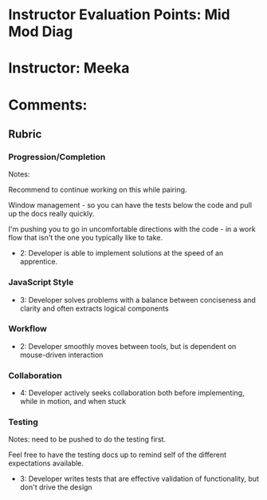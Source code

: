 # Instructor Evaluation Points: Mid Mod Diag
# Instructor: Meeka
# Comments:
## Rubric


### Progression/Completion

Notes:

Recommend to continue working on this while pairing.

Window management - so you can have the tests below the code and pull up the docs really quickly.

I'm pushing you to go in uncomfortable directions with the code - in a work flow that isn't the one you typically like to take.

* 2: Developer is able to implement solutions at the speed of an apprentice.

### JavaScript Style

* 3: Developer solves problems with a balance between conciseness and clarity and often extracts logical components

### Workflow

* 2: Developer smoothly moves between tools, but is dependent on mouse-driven interaction

### Collaboration

* 4: Developer actively seeks collaboration both before implementing, while in motion, and when stuck

### Testing

Notes: need to be pushed to do the testing first.

Feel free to have the testing docs up to remind self of the different expectations available.

* 3: Developer writes tests that are effective validation of functionality, but don't drive the design